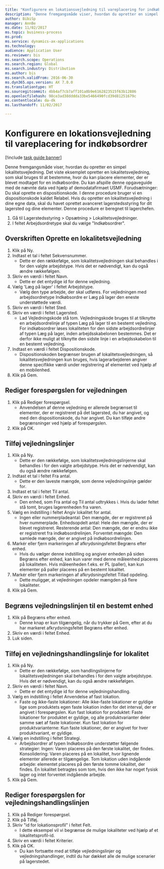 ```yaml
--- 
title: "Konfigurere en lokationsvejledning til vareplacering for indkøbsordrer"
description: "Denne fremgangsmåde viser, hvordan du opretter en simpel lokalitetsvejledning."
author: BibiSp
manager: AnnBe
ms.date: 11/02/2017
ms.topic: business-process
ms.prod: 
ms.service: dynamics-ax-applications
ms.technology: 
audience: Application User
ms.reviewer: bis
ms.search.scope: Operations
ms.search.region: Global
ms.search.industry: Distribution
ms.author: bis
ms.search.validFrom: 2016-06-30
ms.dyn365.ops.version: AX 7.0.0
ms.translationtype: HT
ms.sourcegitcommit: 4bb4af7cb7aff101a8b9e6162823515f63b12886
ms.openlocfilehash: 98ce3ad38dddda33be5466490fcd39d81251679c
ms.contentlocale: da-dk
ms.lasthandoff: 11/02/2017

---
```

# <a name="set-up-a-location-directive-for-purchase-order-put-away"></a>Konfigurere en lokationsvejledning til vareplacering for indkøbsordrer

[!include [task guide banner](../../includes/task-guide-banner.md)]

Denne fremgangsmåde viser, hvordan du opretter en simpel lokalitetsvejledning. Det viste eksemplet opretter en lokalitetsvejledning, som skal bruges til at bestemme, hvor du kan placere elementer, der er blevet modtaget for en indkøbsordre. Du kan afspille denne opgaveguide med de nævnte data ved hjælp af demodatafirmaet USMF. Forudsætninger: Du skal oprette en dispositionskode. I denne procedure bruger vi en dispositionskode kaldet Relabel. Hvis du opretter en lokalitetsvejledning i dine egne data, skal du havet oprettet avanceret lagerstedsstyring for dit lagersted og dine elementer.  Denne procedure er beregnet til lagerchefen.

1. Gå til Lagerstedsstyring > Opsætning > Lokalitetsvejledninger.
2. I feltet Arbejdsordretype skal du vælge "Indkøbsordrer".

## <a name="create-a-location-directive-header"></a>Overskriften Oprette en lokalitetsvejledning
1. Klik på Ny.
2. Indtast et tal i feltet Sekvensnummer.
    * Dette er den rækkefølge, som lokalitetsvejledningen skal behandles i for den valgte arbejdstype. Hvis det er nødvendigt, kan du også ændre rækkefølgen.  
3. Skriv en værdi i feltet Navn.
    * Dette er det entydige id for denne vejledning.  
4. Vælg 'Læg på lager' i feltet Arbejdstype.
    * Vælg den type arbejde, der skal udføres. For vejledningen med arbejdsordretype Indkøbsordre er Læg på lager den eneste understøttede værdi.  
5. Skriv en værdi i feltet Sted.
6. Skriv en værdi i feltet Lagersted.
    * Lad Vejledningskode stå tom.  Vejledningskode bruges til at tilknytte en arbejdsordrelinje af typen Læg på lager til en bestemt vejledning. For indkøbsordrer løses lokaliteten for den sidste arbejdsordrelinjer af typen Læg på lager, inden arbejdsskabelonen bestemmes. Det er derfor ikke muligt at tilknytte den sidste linje i en arbejdsskabelon til en bestemt vejledning.   
7. Indtast en værdi i feltet Dispositionskode.
    * Dispositionskoden begrænser brugen af lokalitetsvejledningen, så lokalitetsvejledningen kun bruges, hvis lagerarbejderen angiver denne specifikke værdi under registrering af elementet ved hjælp af en mobilenhed.  
8. Klik på Gem.

## <a name="edit-the-query-for-directive"></a>Rediger forespørgslen for vejledningen
1. Klik på Rediger forespørgsel.
    * Anvendelsen af denne vejledning er allerede begrænset til elementer, der er registreret på det lagersted, du har angivet, og med den dispositionskode, du har angivet. Du kan tilføje andre begrænsninger ved hjælp af forespørgslen.  
2. Klik på OK.

## <a name="add-directive-lines"></a>Tilføj vejledningslinjer
1. Klik på Ny.
    * Dette er den rækkefølge, som lokalitetsvejledningslinjerne skal behandles i for den valgte arbejdstype. Hvis det er nødvendigt, kan du også ændre rækkefølgen.  
2. Indtast et tal i feltet Fra antal.
    * Dette er den laveste mængde, som denne vejledningslinje gælder for.  
3. Indtast et tal i feltet Til antal.
4. Skriv en værdi i feltet Enhed.
    * Den enhed, som Fra antal og Til antal udtrykkes i. Hvis du lader feltet stå tomt, bruges lagerenheden fra varen.  
5. Vælg en indstilling i feltet Angiv lokalitet for antal.
    * Ingen eller nummerpladeantal: Den mængde, der er registreret på hver nummerplade. Enhedsopdelt antal: Hele den mængde, der er blevet registreret. Resterende antal: Den mængde, der er endnu ikke er registreret fra indkøbsordrelinjen. Forventet mængde: Den samlede mængde, der er angivet på indkøbsordrelinjen.  
6. Markér eller fjern markeringen af afkrydsningsfeltet Begræns efter enhed.
    * Hvis du vælger denne indstilling og angiver enheden på siden Begræns efter enhed, kan kun varer med denne måleenhed placeres på lokaliteten. Hvis måleenheden f.eks. er PL (paller), kan kun elementer på paller placeres på en bestemt lokalitet.  
7. Markér eller fjern markeringen af afkrydsningsfeltet Tillad opdeling.
    * Dette muliggør, at vejledningen opdeler mængden på flere lokaliteter.  
8. Klik på Gem.

## <a name="restrict-the-directive-line-to-a-specific-unit"></a>Begræns vejledningslinjen til en bestemt enhed
1. Klik på Begræns efter enhed.
    * Denne knap er kun tilgængelig, når du trykker på Gem, efter at du har markeret afkrydsningsfeltet Begræns efter enhed.  
2. Skriv en værdi i feltet Enhed.
3. Luk siden.

## <a name="add-a-location-directive-action-line"></a>Tilføj en vejledningshandlingslinje for lokalitet
1. Klik på Ny.
    * Dette er den rækkefølge, som handlingslinjerne for lokalitetsvejledningen skal behandles i for den valgte arbejdstype. Hvis det er nødvendigt, kan du også ændre rækkefølgen.  
2. Skriv en værdi i feltet Navn.
    * Dette er det entydige id for denne vejledningshandling.  
3. Vælg en indstilling i feltet Anvendelse af fast lokation.
    * Faste og ikke-faste lokationer: Alle ikke-faste lokationer er gyldige lige som produktets egen faste lokation inden for det interval, der er angivet i forespørgslen.  Kun fast lokation for produktet: Faste lokationer for produktet er gyldige, og alle produktvarianter deler samme sæt af faste lokationer. Kun fast lokation for produktvarianterne: Kun faste lokationer, der er angivet for hver produktvariant, er gyldige.  
4. Vælg en indstilling i feltet Strategi.
    * Arbejdsordrer af typen Indkøbsordre understøtter følgende strategier: Ingen: Varen placeres på den første lokalitet, der findes. Konsolidering: Varen placeres på en lokalitet, hvor lignende elementer allerede er tilgængelige. Tom lokation uden indgående arbejde: elementet placeres på den første tomme lokalitet, der findes. En lokalitet betragtes som tom, hvis den ikke har noget fysisk lager og intet forventet indgående arbejde.  
5. Klik på Gem.

## <a name="edit-the-query-for-directive-action-line"></a>Rediger forespørgslen for vejledningshandlingslinjen
1. Klik på Rediger forespørgsel.
2. Klik på Tilføj.
3. Skriv "id for lokationsprofil" i feltet Felt.
    * I dette eksempel vil vi begrænse de mulige lokaliteter ved hjælp af et lokalitetsprofil-id.  
4. Skriv en værdi i feltet Kriterier.
5. Klik på OK.
    * Du kan fortsætte med at tilføje vejledningslinjer og vejledningshandlinger, indtil du har dækket alle de mulige scenarier på lagerstedet.  


